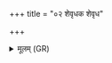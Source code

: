+++
title = "०२ शेवृधक शेवृध"

+++
<details><summary>मूलम् (GR)</summary>

शेवृधक शेवृध ।  
(…) ॥ +++(see 1bcdef)+++
</details>